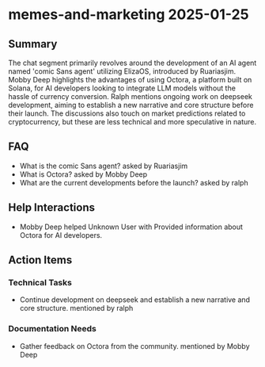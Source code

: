 # memes-and-marketing 2025-01-25

## Summary
The chat segment primarily revolves around the development of an AI agent named 'comic Sans agent' utilizing ElizaOS, introduced by Ruariasjim. Mobby Deep highlights the advantages of using Octora, a platform built on Solana, for AI developers looking to integrate LLM models without the hassle of currency conversion. Ralph mentions ongoing work on deepseek development, aiming to establish a new narrative and core structure before their launch. The discussions also touch on market predictions related to cryptocurrency, but these are less technical and more speculative in nature.

## FAQ
- What is the comic Sans agent? asked by Ruariasjim
- What is Octora? asked by Mobby Deep
- What are the current developments before the launch? asked by ralph

## Help Interactions
- Mobby Deep helped Unknown User with Provided information about Octora for AI developers.

## Action Items

### Technical Tasks
- Continue development on deepseek and establish a new narrative and core structure. mentioned by ralph

### Documentation Needs
- Gather feedback on Octora from the community. mentioned by Mobby Deep